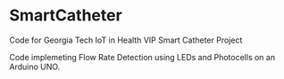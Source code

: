 # SmartCatheter
Code for Georgia Tech IoT in Health VIP Smart Catheter Project

Code implemeting Flow Rate Detection using LEDs and Photocells on an Arduino UNO. 
